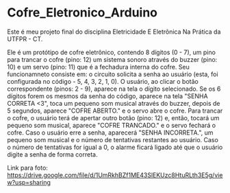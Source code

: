 # Cofre_Eletronico_Arduino

Este é meu projeto final do disciplina Eletricidade E Eletrônica Na Prática da UTFPR - CT.

Ele é um protótipo de cofre eletrônico, contendo 8 dígitos (0 - 7), um
pino para trancar o cofre (pino: 12) um sistema sonoro através do buzzer
(pino: 10) e um servo (pino: 11) que é a fechadura interna do cofre.
Seu funcionamneto consiste em: o circuito solicita a senha ao usuário
(esta, foi configurada no código - 5, 4, 3, 2, 1, 0). O usuário, ao 
clicar o botão correspondente (pinos: 2 - 9), aparece na tela o dígito
selecionado. Se os 6 dígitos forem os mesmos da senha do código,
aparece na tela "SENHA CORRETA <3", toca um pequeno som musical 
através do buzzer, depois de 5 segundos, aparece "COFRE ABERTO." e o
servo abre o cofre. Para trancar o cofre, o usuário terá de apertar
outro botão (pino: 12) e, então, tocará um pequeno som musical,
aparece "COFRE TRANCADO." e o servo fechará o cofre. Caso o usuário
erre a senha, aparecerá "SENHA INCORRETA.", um pequeno som musical e 
o número de tentativas restantes ao usuário. Caso o número de tentativas
for igual a 0, o alarme ficará ligado até que o usuário digite a senha 
de forma correta.

Link para foto: https://drive.google.com/file/d/1UmRkhBZf1ME43SlEKUzc8HtuRLth3E5g/view?usp=sharing
